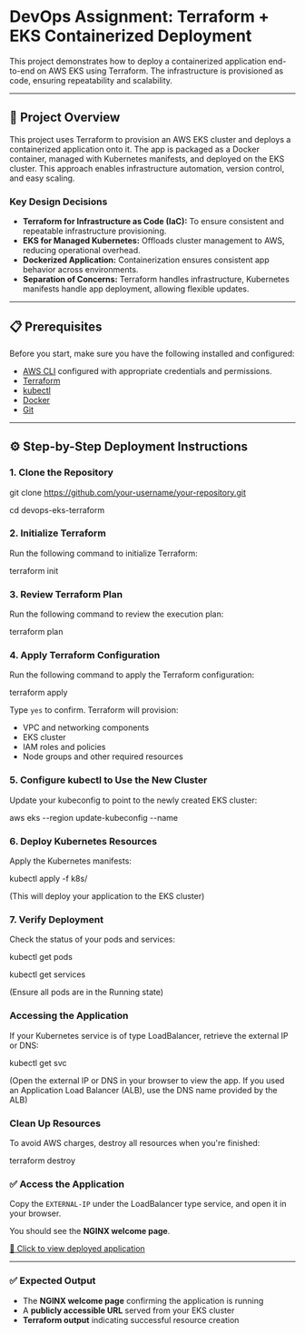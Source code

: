 # DevOps Assignment: Terraform + EKS Containerized Deployment

This project demonstrates how to deploy a containerized application end-to-end on AWS EKS using Terraform. The infrastructure is provisioned as code, ensuring repeatability and scalability.

---

## 🚀 Project Overview

This project uses Terraform to provision an AWS EKS cluster and deploys a containerized application onto it. The app is packaged as a Docker container, managed with Kubernetes manifests, and deployed on the EKS cluster. This approach enables infrastructure automation, version control, and easy scaling.

### Key Design Decisions

- **Terraform for Infrastructure as Code (IaC):** To ensure consistent and repeatable infrastructure provisioning.
- **EKS for Managed Kubernetes:** Offloads cluster management to AWS, reducing operational overhead.
- **Dockerized Application:** Containerization ensures consistent app behavior across environments.
- **Separation of Concerns:** Terraform handles infrastructure, Kubernetes manifests handle app deployment, allowing flexible updates.

---

## 📋 Prerequisites

Before you start, make sure you have the following installed and configured:

- [AWS CLI](https://aws.amazon.com/cli/) configured with appropriate credentials and permissions.
- [Terraform](https://www.terraform.io/downloads.html)
- [kubectl](https://kubernetes.io/docs/tasks/tools/)
- [Docker](https://www.docker.com/get-started)
- [Git](https://git-scm.com/)

---

## ⚙️ Step-by-Step Deployment Instructions

### 1. Clone the Repository

git clone https://github.com/your-username/your-repository.git

cd devops-eks-terraform

### 2. Initialize Terraform

Run the following command to initialize Terraform:

terraform init

### 3. Review Terraform Plan

Run the following command to review the execution plan:

terraform plan
### 4. Apply Terraform Configuration

Run the following command to apply the Terraform configuration:

terraform apply

Type `yes` to confirm. Terraform will provision:

- VPC and networking components
- EKS cluster
- IAM roles and policies
- Node groups and other required resources

### 5. Configure kubectl to Use the New Cluster

Update your kubeconfig to point to the newly created EKS cluster:

aws eks --region <aws-region> update-kubeconfig --name <cluster-name>

### 6. Deploy Kubernetes Resources

Apply the Kubernetes manifests:

kubectl apply -f k8s/

(This will deploy your application to the EKS cluster)

### 7. Verify Deployment

Check the status of your pods and services:


kubectl get pods

kubectl get services

(Ensure all pods are in the Running state)

### Accessing the Application

If your Kubernetes service is of type LoadBalancer, retrieve the external IP or DNS:

kubectl get svc

(Open the external IP or DNS in your browser to view the app.
If you used an Application Load Balancer (ALB), use the DNS name provided by the ALB)

### Clean Up Resources

To avoid AWS charges, destroy all resources when you're finished:

terraform destroy


### ✅ Access the Application

Copy the `EXTERNAL-IP` under the LoadBalancer type service, and open it in your browser.

You should see the **NGINX welcome page**.

[🔗 Click to view deployed application](http://a7685e2dccbdd4b2497bf0c8aa159a4a-1157489994.us-east-1.elb.amazonaws.com/)


---

### ✅ Expected Output

- The **NGINX welcome page** confirming the application is running  
- A **publicly accessible URL** served from your EKS cluster  
- **Terraform output** indicating successful resource creation  

  


